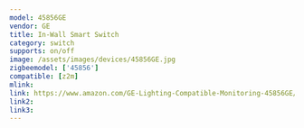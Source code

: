 ```yaml
---
model: 45856GE
vendor: GE
title: In-Wall Smart Switch
category: switch
supports: on/off
image: /assets/images/devices/45856GE.jpg
zigbeemodel: ['45856']
compatible: [z2m]
mlink: 
link: https://www.amazon.com/GE-Lighting-Compatible-Monitoring-45856GE/dp/B019HTH2A0
link2: 
link3: 
---
```

